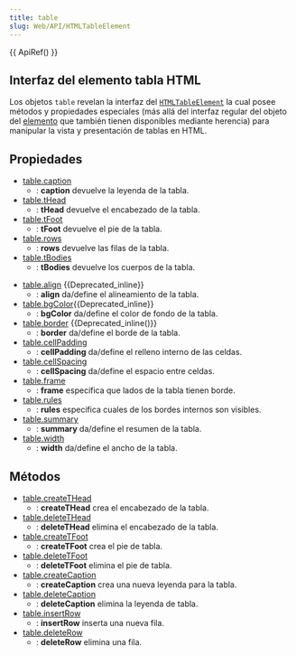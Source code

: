 ```yaml
---
title: table
slug: Web/API/HTMLTableElement
---
```


{{ ApiRef() }}

## Interfaz del elemento tabla HTML

Los objetos `table` revelan la interfaz del [`HTMLTableElement`](https://www.w3.org/TR/DOM-Level-2-HTML/html.html#ID-64060425) la cual posee métodos y propiedades especiales (más allá del interfaz regular del objeto del [elemento](/es/docs/Web/API/Element) que también tienen disponibles mediante herencia) para manipular la vista y presentación de tablas en HTML.

## Propiedades

- [table.caption](/es/docs/Web/API/HTMLTableElement/caption)
  - : **caption** devuelve la leyenda de la tabla.
- [table.tHead](/es/docs/Web/API/HTMLTableElement/tHead)
  - : **tHead** devuelve el encabezado de la tabla.
- [table.tFoot](/es/docs/Web/API/HTMLTableElement/tFoot)
  - : **tFoot** devuelve el pie de la tabla.
- [table.rows](/es/docs/Web/API/HTMLTableElement/rows)
  - : **rows** devuelve las filas de la tabla.
- [table.tBodies](/es/docs/Web/API/HTMLTableElement/tBodies)
  - : **tBodies** devuelve los cuerpos de la tabla.

<!---->

- [table.align](/es/docs/Web/API/HTMLTableElement/align) {{Deprecated_inline}}
  - : **align** da/define el alineamiento de la tabla.
- [table.bgColor](/es/docs/Web/API/HTMLTableElement/bgColor){{Deprecated_inline}}
  - : **bgColor** da/define el color de fondo de la tabla.
- [table.border](/es/docs/Web/API/HTMLTableElement/border) {{Deprecated_inline()}}
  - : **border** da/define el borde de la tabla.
- [table.cellPadding](/es/docs/Web/API/HTMLTableElement/cellPadding)
  - : **cellPadding** da/define el relleno interno de las celdas.
- [table.cellSpacing](/es/docs/Web/API/HTMLTableElement/cellSpacing)
  - : **cellSpacing** da/define el espacio entre celdas.
- [table.frame](/es/docs/Web/API/HTMLTableElement/frame)
  - : **frame** especifica que lados de la tabla tienen borde.
- [table.rules](/es/docs/Web/API/HTMLTableElement/rules)
  - : **rules** especifica cuales de los bordes internos son visibles.
- [table.summary](/es/docs/Web/API/HTMLTableElement/summary)
  - : **summary** da/define el resumen de la tabla.
- [table.width](/es/docs/Web/API/HTMLTableElement/width)
  - : **width** da/define el ancho de la tabla.

## Métodos

- [table.createTHead](/es/docs/Web/API/HTMLTableElement/createTHead)
  - : **createTHead** crea el encabezado de la tabla.
- [table.deleteTHead](/es/docs/Web/API/HTMLTableElement/deleteTHead)
  - : **deleteTHead** elimina el encabezado de la tabla.
- [table.createTFoot](/es/docs/Web/API/HTMLTableElement/createTFoot)
  - : **createTFoot** crea el pie de tabla.
- [table.deleteTFoot](/es/docs/Web/API/HTMLTableElement/deleteTFoot)
  - : **deleteTFoot** elimina el pie de tabla.
- [table.createCaption](/es/docs/Web/API/HTMLTableElement/createCaption)
  - : **createCaption** crea una nueva leyenda para la tabla.
- [table.deleteCaption](/es/docs/Web/API/HTMLTableElement/deleteCaption)
  - : **deleteCaption** elimina la leyenda de tabla.
- [table.insertRow](/es/docs/Web/API/HTMLTableElement/insertRow)
  - : **insertRow** inserta una nueva fila.
- [table.deleteRow](/es/docs/Web/API/HTMLTableElement/deleteRow)
  - : **deleteRow** elimina una fila.
